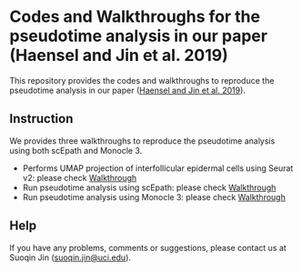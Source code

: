 # Codes and Walkthroughs for the pseudotime analysis in our paper (Haensel and Jin et al. 2019)
This repository provides the codes and walkthroughs to reproduce the pseudotime analysis in our paper ([Haensel and Jin et al. 2019](https://papers.ssrn.com/sol3/papers.cfm?abstract_id=3464652)).

## Instruction

We provides three walkthroughs to reproduce the pseudotime analysis using both scEpath and Monocle 3. 

- Performs UMAP projection of interfollicular epidermal cells using Seurat v2: please check [Walkthrough](https://htmlpreview.github.io/?https://github.com/sqjin/codes_CellReports2019/blob/master/pseudotimeAnalysis_Seurat.html)
- Run pseudotime analysis using scEpath: please check [Walkthrough](https://htmlpreview.github.io/?https://github.com/sqjin/codes_CellReports2019/blob/master/pseudotimeAnalysis_scEpath.html)
- Run pseudotime analysis using Monocle 3: please check [Walkthrough](https://htmlpreview.github.io/?https://github.com/sqjin/codes_CellReports2019/blob/master/pseudotimeAnalysis_Monocl3.html)

## Help
If you have any problems, comments or suggestions, please contact us at Suoqin Jin (suoqin.jin@uci.edu).


